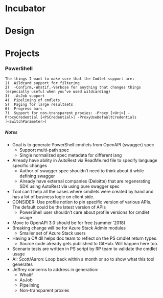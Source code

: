 # Incubator 

# Design

# Projects


### PowerShell
    The things I want to make sure that the Cmdlet support are:
    1)	Wildcard support for filtering
    2)	-Confirm,-Whatif,-Verbose for anything that changes things (especially useful when you’ve used wildcarding)
    3)	-AsJob support 
    4)	Pipelining of cmdlets
    5)	Paging for large resultsets
    6)	Progress bars
    7)	Support for non-transparent proxies: -Proxy [<Uri>] -ProxyCredential [<PSCredential>] -ProxyUseDefaultCredentials [<SwitchParameter>]
    
##### Notes
- Goal is to generate PowerShell cmdlets from OpenAPI (swagger) spec
  - Support multi-path spec
  - Single normalized spec metadata for different lang
- Already have ability in AutoRest via ReadMe.md file to specify language specific changes
  - Author of swagger spec shouldn’t need to think about it while defining swagger
  - Already have external companies (Deloitte) that are regenerating SDK using AutoRest via using pure swagger spec
- Tool can’t help all the cases where cmdlets were created by hand and has a lot of business logic on client side.
- CONSIDER: Use profile notion to pin specific version of various APIs. The default could be the latest version of APIs
  - PowerShell user shouldn’t care about profile versions for cmdlet usage
- Move to OpenAPI 3.0 should be for free (summer ‘2018)
- Breaking change will be for Azure Stack Admin modules
  - Smaller set of Azure Stack users
- Having a C# dll helps doc team to reflect on the PS cmdlet return types.
  - Source code already gets published to GitHub. Will happen here too.
- Scenario tests are written in PS script by RP team to validate the cmdlet usage
- AI: Scott/Aaron: Loop back within a month or so to show what this tool generates
- Jeffrey concerns to address in generation:
  - Whatif
  - AsJob
  - Pipelining
  - Non-transparent proxies
